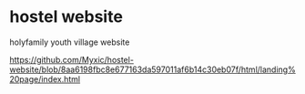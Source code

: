 # hostel website
 holyfamily youth village website

https://github.com/Myxic/hostel-website/blob/8aa6198fbc8e677163da597011af6b14c30eb07f/html/landing%20page/index.html
